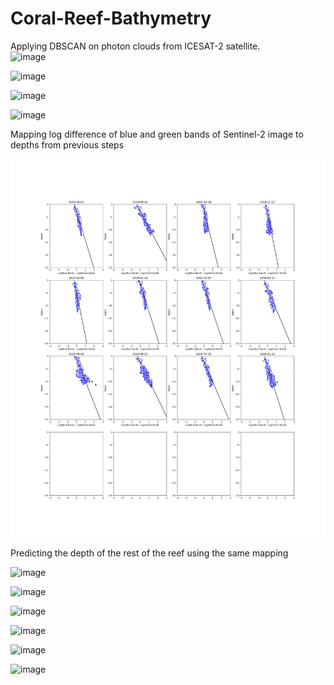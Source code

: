# Coral-Reef-Bathymetry

Applying DBSCAN on photon clouds from ICESAT-2 satellite.</br>
![image](./reefs/Moce_IS2_sample1.png)

![image](./reefs/Moce_IS2_sample2.png)

![image](./reefs/Ono_i_Lau_IS2_sample1.png)

![image](./reefs/Ono_i_Lau_IS2_sample2.png)

Mapping log difference of blue and green bands of Sentinel-2 image to depths from previous steps </br>

![image](./reefs/corr_plot.png)

Predicting the depth of the rest of the reef using the same mapping

![image](./reefs/Glovers_Reef-median.png)

![image](./reefs/Moce-median.png)

![image](./reefs/Yap-median.png)

![image](./reefs/Great_Blue_Hole-median.png)

![image](./reefs/Banco_Chinchorro-median.png)

![image](./reefs/Ono-i-Lau-median.png)
